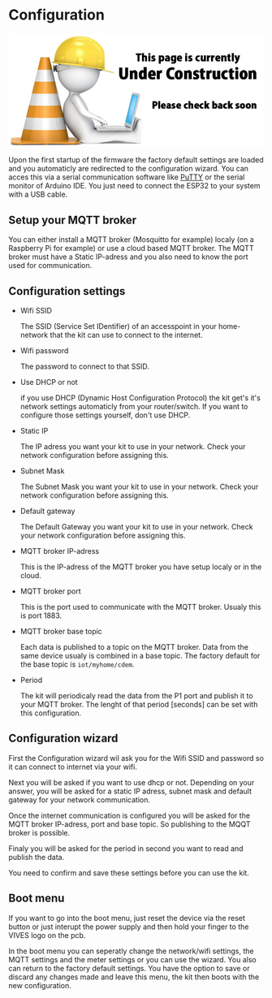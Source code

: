 # Configuration

![UNDER CONSTRUCTION](./images/underconstruction.jpg)

Upon the first startup of the firmware the factory default settings are loaded and you automaticly are redirected to the configuration wizard. 
You can acces this via a serial communication software like [PuTTY](https://www.putty.org/) or the serial monitor of Arduino IDE. You just need to connect the ESP32 to your system with a USB cable.

## Setup your MQTT broker

You can either install a MQTT broker (Mosquitto for example) localy (on a Raspberry Pi for example) or use a cloud based MQTT broker.
The MQTT broker must have a Static IP-adress and you also need to know the port used for communication.

## Configuration settings

* Wifi SSID

    The SSID (Service Set IDentifier) of an accesspoint in your home-network that the kit can use to connect to the internet.

* Wifi password

    The password to connect to that SSID.

* Use DHCP or not

    if you use DHCP (Dynamic Host Configuration Protocol) the kit get's it's network settings automaticly from your router/switch. If you want to configure those settings yourself, don't use DHCP.

* Static IP

    The IP adress you want your kit to use in your network. Check your network configuration before assigning this.

* Subnet Mask

    The Subnet Mask you want your kit to use in your network. Check your network configuration before assigning this.

* Default gateway

    The Default Gateway you want your kit to use in your network. Check your network configuration before assigning this.

* MQTT broker IP-adress

    This is the IP-adress of the MQTT broker you have setup localy or in the cloud. 

* MQTT broker port

    This is the port used to communicate with the MQTT broker. Usualy this is port 1883.

* MQTT broker base topic

    Each data is published to a topic on the MQTT broker. Data from the same device usualy is combined in a base topic.
    The factory default for the base topic is `iot/myhome/cdem`.

* Period

    The kit will periodicaly read the data from the P1 port and publish it to your MQTT broker. The lenght of that period [seconds] can be set with this configuration.

## Configuration wizard

First the Configuration wizard wil ask you for the Wifi SSID and password so it can connect to internet via your wifi.

Next you will be asked if you want to use dhcp or not. Depending on your answer, you will be asked for a static IP adress, subnet mask and default gateway for your network communication.

Once the internet communication is configured you will be asked for the MQTT broker IP-adress, port and base topic. So publishing to the MQQT broker is possible.

Finaly you will be asked for the period in second you want to read and publish the data.

You need to confirm and save these settings before you can use the kit.

## Boot menu 

If you want to go into the boot menu, just reset the device via the reset button or just interupt the power supply and then hold your finger to the VIVES logo on the pcb.

In the boot menu you can seperatly change the network/wifi settings, the MQTT settings and the meter settings or you can use the wizard. You also can return to the factory default settings.
You have the option to save or discard any changes made and leave this menu, the kit then boots with the new configuration.





